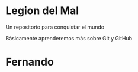 # Legion del Mal

Un repositorio para conquistar el mundo

Básicamente aprenderemos más sobre Git y GitHub

# Fernando
